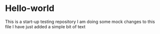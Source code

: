 # Hello-world
This is a start-up testing repository
I am doing some mock changes to this file
I have just added a simple bit of text
